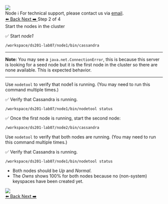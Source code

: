 <!-- TOP -->
<div class="top">
  <img class="scenario-academy-logo" src="https://datastax-academy.github.io/katapod-shared-assets/images/ds-academy-2023.svg" />
  <div class="scenario-title-section">
    <span class="scenario-title">Node</span>
    <span class="scenario-subtitle">ℹ️ For technical support, please contact us via <a href="mailto:academy@datastax.com">email</a>.</span>
  </div>
</div>

<!-- NAVIGATION -->
<div id="navigation-top" class="navigation-top">
 <a href='command:katapod.loadPage?[{"step":"step1"}]'
   class="btn btn-dark navigation-bottom-left">⬅️ Back
 </a>
  <a href='command:katapod.loadPage?[{"step":"step3"}]' 
    class="btn btn-dark navigation-top-right">Next ➡️
  </a>
<span class="step-count"> Step 2 of 4</span>
</div>

<!-- CONTENT -->

<div class="step-title">Start the nodes in the cluster</div>


✅ Start *node1*
```
/workspace/ds201-lab07/node1/bin/cassandra
```
---
**Note:** You may see a `java.net.ConnectionError`, this is because this server is looking for a seed node but it is the first node in the cluster so there are none available. This is expected behavior.

---


Use `nodetool` to verify that node1 is running. (You may need to run this command multiple times.)

✅ Verify that Cassandra is running.
```
/workspace/ds201-lab07/node1/bin/nodetool status
```

✅ Once the first node is running, start the second node:
```
/workspace/ds201-lab07/node2/bin/cassandra
```

Use `nodetool` to verify that both nodes are  running. (You may need to run this command multiple times.)

✅ Verify that Cassandra is running.
```
/workspace/ds201-lab07/node1/bin/nodetool status
```

* Both nodes should be *Up* and *Normal*.
* The *Owns* shows 100% for both nodes because no (non-system) keyspaces have been created yet.



<img src="https://katapod-file-store.s3.us-west-1.amazonaws.com/ds201/lab07-image01.png" />

<!-- NAVIGATION -->
<div id="navigation-bottom" class="navigation-bottom">
  <a href='command:katapod.loadPage?[{"step":"step1"}]'
   class="btn btn-dark navigation-bottom-left">⬅️ Back
 </a>
  <a href='command:katapod.loadPage?[{"step":"step3"}]' 
    class="btn btn-dark navigation-top-right">Next ➡️
  </a>
</div>
